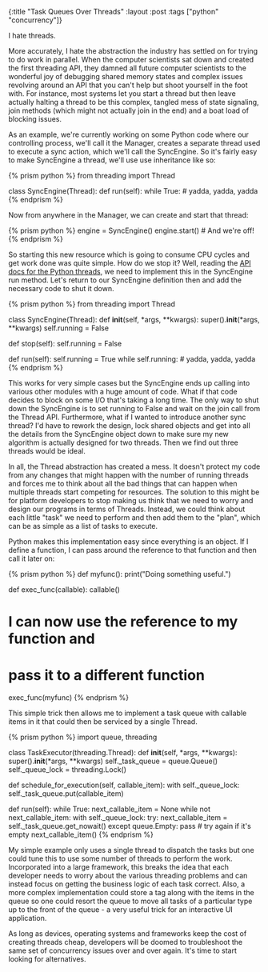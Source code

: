 {:title "Task Queues Over Threads"
 :layout :post
 :tags ["python" "concurrency"]}

I hate threads.

More accurately, I hate the abstraction the industry has settled on for trying
to do work in parallel. When the computer scientists sat down and created the
first threading API, they damned all future computer scientists to the wonderful
joy of debugging shared memory states and complex issues revolving around an
API that you can\'t help but shoot yourself in the foot with. For instance, most
systems let you start a thread but then leave actually halting a thread to be this
complex, tangled mess of state signaling, join methods (which might not actually
join in the end) and a boat load of blocking issues.

As an example, we\'re currently working on some Python code where our controlling
process, we\'ll call it the Manager, creates a separate thread used to execute a
sync action, which we\'ll call the SyncEngine. So it\'s fairly easy to make SyncEngine
a thread, we\'ll use use inheritance like so:

{% prism python %}
from threading import Thread

class SyncEngine(Thread):
   def run(self):
      while True:
         # yadda, yadda, yadda
{% endprism %}

Now from anywhere in the Manager, we can create and start that thread:

{% prism python %}
engine = SyncEngine()
engine.start() # And we're off!
{% endprism %}

So starting this new resource which is going to consume CPU cycles and get work done
was quite simple. How do we stop it? Well, reading the [API docs for the Python
threads][python-3-thread-api], we need to implement this in the SyncEngine run method.
Let\'s return to our SyncEngine definition then and add the necessary code to
shut it down.

{% prism python %}
from threading import Thread

class SyncEngine(Thread):
   def __init__(self, *args, **kwargs):
      super().__init__(*args, **kwargs)
      self.running = False

   def stop(self):
      self.running = False

   def run(self):
      self.running = True
      while self.running:
         # yadda, yadda, yadda
{% endprism %}

This works for very simple cases but the SyncEngine ends up calling into various
other modules with a huge amount of code. What if that code decides to block
on some I/O that\'s taking a long time. The only way to shut down the SyncEngine
is to set running to False and wait on the join call from the Thread API. Furthermore,
what if I wanted to introduce another sync thread? I\'d have to rework the design,
lock shared objects and get into all the details from the SyncEngine object down
to make sure my new algorithm is actually designed for two threads. Then we find
out three threads would be ideal.

In all, the Thread abstraction has created a mess. It doesn\'t protect my code from
any changes that might happen with the number of running threads and forces me to
think about all the bad things that can happen when multiple threads start competing
for resources. The solution to this might be for platform developers to stop making
us think that we need to worry and design our programs in terms of Threads. Instead,
we could think about each little \"task\" we need to perform and then add them to the
\"plan\", which can be as simple as a list of tasks to execute.

Python makes this implementation easy since everything is an object. If I define a
function, I can pass around the reference to that function and then call it  later on:

{% prism python %}
def myfunc():
   print("Doing something useful.")

def exec_func(callable):
   callable()

# I can now use the reference to my function and
# pass it to a different function
exec_func(myfunc)
{% endprism %}

This simple trick then allows me to implement a task queue with callable items in
it that could then be serviced by a single Thread.

{% prism python %}
import queue, threading

class TaskExecutor(threading.Thread):
   def __init__(self, *args, **kwargs):
      super().__init__(*args, **kwargs)
      self._task_queue = queue.Queue()
      self._queue_lock = threading.Lock()

   def schedule_for_execution(self, callable_item):
      with self._queue_lock:
         self._task_queue.put(callable_item)

   def run(self):
      while True:
         next_callable_item = None
         while not next_callable_item:
            with self._queue_lock:
               try:
                  next_callable_item = self._task_queue.get_nowait()
               except queue.Empty:
                  pass # try again if it's empty
         next_callable_item()
{% endprism %}

My simple example only uses a single thread to dispatch the tasks but one could
tune this to use some number of threads to perform the work. Incorporated into
a large framework, this breaks the idea that each developer needs to worry about
the various threading problems and can instead focus on getting the business logic
of each task correct. Also, a more complex implementation could store a tag along
with the items in the queue so one could resort the queue to move all tasks of a
particular type up to the front of the queue - a very useful trick for an
interactive UI application.

As long as devices, operating systems and frameworks keep the cost of creating
threads cheap, developers will be doomed to troubleshoot the same set of concurrency
issues over and over again. It\'s time to start looking for alternatives.

[python-3-thread-api]: http://docs.python.org/py3k/library/threading.html#thread-objects
